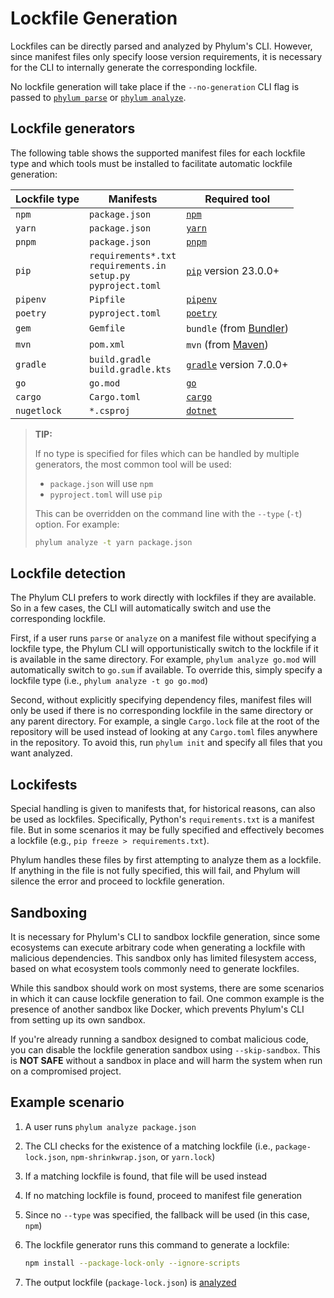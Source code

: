 # Lockfile Generation

Lockfiles can be directly parsed and analyzed by Phylum's CLI. However, since
manifest files only specify loose version requirements, it is necessary for the
CLI to internally generate the corresponding lockfile.

No lockfile generation will take place if the `--no-generation` CLI flag is
passed to [`phylum parse`] or [`phylum analyze`].

[`phylum parse`]: ../cli/commands/phylum_parse.md
[`phylum analyze`]: ../cli/commands/phylum_analyze.md

## Lockfile generators

The following table shows the supported manifest files for each lockfile type
and which tools must be installed to facilitate automatic lockfile generation:

| Lockfile type | Manifests        | Required tool               |
| ------------- | ---------        | -------------               |
| `npm`         | `package.json`   | [`npm`][npm]                |
| `yarn`        | `package.json`   | [`yarn`][yarn]              |
| `pnpm`        | `package.json`   | [`pnpm`][pnpm]              |
| `pip`         | `requirements*.txt` <br/> `requirements.in` <br/> `setup.py` <br/> `pyproject.toml` | [`pip`][pip] version 23.0.0+ |
| `pipenv`      | `Pipfile`        | [`pipenv`][pipenv]          |
| `poetry`      | `pyproject.toml` | [`poetry`][poetry]          |
| `gem`         | `Gemfile`        | `bundle` (from [Bundler][]) |
| `mvn`         | `pom.xml`        | `mvn` (from [Maven][])      |
| `gradle`      | `build.gradle` <br/> `build.gradle.kts`   | [`gradle`][gradle] version 7.0.0+ |
| `go`          | `go.mod`         | [`go`][go]                  |
| `cargo`       | `Cargo.toml`     | [`cargo`][cargo]            |
| `nugetlock`   | `*.csproj`       | [`dotnet`][dotnet]          |

[npm]: https://nodejs.org
[yarn]: https://yarnpkg.com
[pnpm]: https://pnpm.io
[pip]: https://pip.pypa.io
[pipenv]: https://github.com/pypa/pipenv
[poetry]: https://python-poetry.org
[bundler]: https://bundler.io
[maven]: https://maven.apache.org
[gradle]: https://gradle.org
[go]: https://go.dev
[cargo]: https://www.rust-lang.org
[dotnet]: https://dotnet.microsoft.com

> **TIP:**
>
> If no type is specified for files which can be handled by multiple generators,
> the most common tool will be used:
>
> * `package.json` will use `npm`
> * `pyproject.toml` will use `pip`
>
> This can be overridden on the command line with the `--type` (`-t`) option. For example:
>
> ```sh
> phylum analyze -t yarn package.json
> ```

## Lockfile detection

The Phylum CLI prefers to work directly with lockfiles if they are available. So in a few cases, the CLI will
automatically switch and use the corresponding lockfile.

First, if a user runs `parse` or `analyze` on a manifest file without specifying a lockfile type, the Phylum CLI will
opportunistically switch to the lockfile if it is available in the same directory. For example, `phylum analyze go.mod`
will automatically switch to `go.sum` if available. To override this, simply specify a lockfile type (i.e., `phylum
analyze -t go go.mod`)

Second, without explicitly specifying dependency files, manifest files will only be used if there is no corresponding
lockfile in the same directory or any parent directory. For example, a single `Cargo.lock` file at the root of the
repository will be used instead of looking at any `Cargo.toml` files anywhere in the repository. To avoid this, run
`phylum init` and specify all files that you want analyzed.

## Lockifests

Special handling is given to manifests that, for historical reasons, can also be used as lockfiles. Specifically,
Python's `requirements.txt` is a manifest file. But in some scenarios it may be fully specified and effectively becomes
a lockfile (e.g., `pip freeze > requirements.txt`).

Phylum handles these files by first attempting to analyze them as a lockfile. If anything in the file is not fully
specified, this will fail, and Phylum will silence the error and proceed to lockfile generation.

## Sandboxing

It is necessary for Phylum's CLI to sandbox lockfile generation, since some
ecosystems can execute arbitrary code when generating a lockfile with malicious
dependencies. This sandbox only has limited filesystem access, based on what
ecosystem tools commonly need to generate lockfiles.

While this sandbox should work on most systems, there are some scenarios in
which it can cause lockfile generation to fail. One common example is the
presence of another sandbox like Docker, which prevents Phylum's CLI from
setting up its own sandbox.

If you're already running a sandbox designed to combat malicious code, you can
disable the lockfile generation sandbox using `--skip-sandbox`. This is **NOT
SAFE** without a sandbox in place and will harm the system when run on a
compromised project.

## Example scenario

1. A user runs `phylum analyze package.json`
2. The CLI checks for the existence of a matching lockfile
   (i.e., `package-lock.json`, `npm-shrinkwrap.json`, or `yarn.lock`)
3. If a matching lockfile is found, that file will be used instead
4. If no matching lockfile is found, proceed to manifest file generation
5. Since no `--type` was specified, the fallback will be used (in this case, `npm`)
6. The lockfile generator runs this command to generate a lockfile:

   ```sh
   npm install --package-lock-only --ignore-scripts
   ```

7. The output lockfile (`package-lock.json`) is [analyzed][analyzing_dependencies]

[analyzing_dependencies]: ./analyzing_dependencies.md
